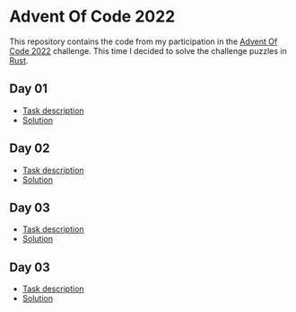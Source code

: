 # Advent Of Code 2022

<!-- [![Build and Test](https://github.com/maqiv/AdventOfCode2022/actions/workflows/main.yml/badge.svg)](https://github.com/maqiv/AdventOfCode2022/actions/workflows/main.yml) -->

This repository contains the code from my participation in the [Advent Of Code 2022](https://adventofcode.com/2022) challenge.
This time I decided to solve the challenge puzzles in [Rust](https://rust-lang.org/).

## Day 01

* [Task description](https://adventofcode.com/2022/day/1)
* [Solution](./day01/src/)

## Day 02

* [Task description](https://adventofcode.com/2022/day/2)
* [Solution](./day02/src/)

## Day 03

* [Task description](https://adventofcode.com/2022/day/3)
* [Solution](./day03/src/)

## Day 03

* [Task description](https://adventofcode.com/2022/day/4)
* [Solution](./day04/src/)